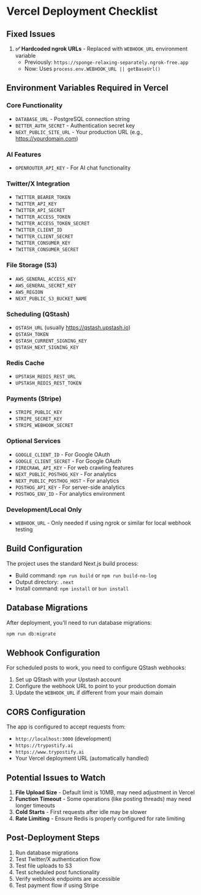 # Vercel Deployment Checklist

## Fixed Issues

1. **✅ Hardcoded ngrok URLs** - Replaced with `WEBHOOK_URL` environment variable
   - Previously: `https://sponge-relaxing-separately.ngrok-free.app`
   - Now: Uses `process.env.WEBHOOK_URL || getBaseUrl()`

## Environment Variables Required in Vercel

### Core Functionality
- `DATABASE_URL` - PostgreSQL connection string
- `BETTER_AUTH_SECRET` - Authentication secret key
- `NEXT_PUBLIC_SITE_URL` - Your production URL (e.g., https://yourdomain.com)

### AI Features
- `OPENROUTER_API_KEY` - For AI chat functionality

### Twitter/X Integration
- `TWITTER_BEARER_TOKEN`
- `TWITTER_API_KEY`
- `TWITTER_API_SECRET`
- `TWITTER_ACCESS_TOKEN`
- `TWITTER_ACCESS_TOKEN_SECRET`
- `TWITTER_CLIENT_ID`
- `TWITTER_CLIENT_SECRET`
- `TWITTER_CONSUMER_KEY`
- `TWITTER_CONSUMER_SECRET`

### File Storage (S3)
- `AWS_GENERAL_ACCESS_KEY`
- `AWS_GENERAL_SECRET_KEY`
- `AWS_REGION`
- `NEXT_PUBLIC_S3_BUCKET_NAME`

### Scheduling (QStash)
- `QSTASH_URL` (usually https://qstash.upstash.io)
- `QSTASH_TOKEN`
- `QSTASH_CURRENT_SIGNING_KEY`
- `QSTASH_NEXT_SIGNING_KEY`

### Redis Cache
- `UPSTASH_REDIS_REST_URL`
- `UPSTASH_REDIS_REST_TOKEN`

### Payments (Stripe)
- `STRIPE_PUBLIC_KEY`
- `STRIPE_SECRET_KEY`
- `STRIPE_WEBHOOK_SECRET`

### Optional Services
- `GOOGLE_CLIENT_ID` - For Google OAuth
- `GOOGLE_CLIENT_SECRET` - For Google OAuth
- `FIRECRAWL_API_KEY` - For web crawling features
- `NEXT_PUBLIC_POSTHOG_KEY` - For analytics
- `NEXT_PUBLIC_POSTHOG_HOST` - For analytics
- `POSTHOG_API_KEY` - For server-side analytics
- `POSTHOG_ENV_ID` - For analytics environment

### Development/Local Only
- `WEBHOOK_URL` - Only needed if using ngrok or similar for local webhook testing

## Build Configuration

The project uses the standard Next.js build process:
- Build command: `npm run build` or `npm run build-no-log`
- Output directory: `.next`
- Install command: `npm install` or `bun install`

## Database Migrations

After deployment, you'll need to run database migrations:
```bash
npm run db:migrate
```

## Webhook Configuration

For scheduled posts to work, you need to configure QStash webhooks:
1. Set up QStash with your Upstash account
2. Configure the webhook URL to point to your production domain
3. Update the `WEBHOOK_URL` if different from your main domain

## CORS Configuration

The app is configured to accept requests from:
- `http://localhost:3000` (development)
- `https://trypostify.ai`
- `https://www.trypostify.ai`
- Your Vercel deployment URL (automatically handled)

## Potential Issues to Watch

1. **File Upload Size** - Default limit is 10MB, may need adjustment in Vercel
2. **Function Timeout** - Some operations (like posting threads) may need longer timeouts
3. **Cold Starts** - First requests after idle may be slower
4. **Rate Limiting** - Ensure Redis is properly configured for rate limiting

## Post-Deployment Steps

1. Run database migrations
2. Test Twitter/X authentication flow
3. Test file uploads to S3
4. Test scheduled post functionality
5. Verify webhook endpoints are accessible
6. Test payment flow if using Stripe
